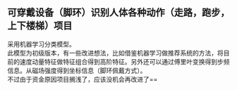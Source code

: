 ## 可穿戴设备（脚环）识别人体各种动作（走路，跑步，上下楼梯）项目
采用机器学习分类模型。  
此模型为初级版本，有一些改进想法，比如借鉴机器学习做推荐系统的方法，将目前的速度动量特征做特征组合得到高阶特征。另外还可以通过傅里叶变换得到步频信息。从磁场强度得到坐标信息（脚环佩戴方式）。  
不过由于资金原因项目搁浅了，应该没机会再改进了==  
